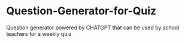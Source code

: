 # Question-Generator-for-Quiz
Question generator powered by CHATGPT that can be used by school teachers for a weekly quiz
